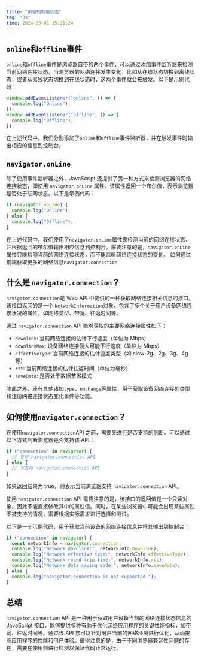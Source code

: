 ```yaml
---
title: "前端的网络状态"
tag: "Js"
time: 2024-09-01 15:21:24
---
```


## `online`和`offline`事件

`online`和`offline`事件是浏览器自带的两个事件，可以通过添加事件监听器来检测当前网络连接状态。当浏览器的网络连接发生变化，比如从在线状态切换到离线状态，或者从离线状态切换到在线状态时，这两个事件就会被触发。以下是示例代码：

```js
window.addEventListener("online", () => {
  console.log("Online");
});
window.addEventListener("offline", () => {
  console.log("Offline");
});
```

在上述代码中，我们分别添加了`online`和`offline`事件监听器，并在触发事件时输出相应的信息到控制台。

## `navigator.onLine`

除了使用事件监听器之外，JavaScript 还提供了另一种方式来检测浏览器的网络连接状态，即使用 `navigator.onLine` 属性。该属性返回一个布尔值，表示浏览器是否处于联网状态。以下是示例代码：

```js
if (navigator.onLine) {
  console.log("Online");
} else {
  console.log("Offline");
}
```

在上述代码中，我们使用了`navigator.onLine`属性来检测当前的网络连接状态，并根据返回的布尔值输出相应信息到控制台。需要注意的是，`navigator.onLine`属性只能检测当前的网络连接状态，而不能监听网络连接状态的变化。 如何通过前端获取更多的网络信息`navigator.connection`

## 什么是 `navigator.connection`？

`navigator.connection`是 Web API 中提供的一种获取网络连接相关信息的接口。该接口返回的是一个 `NetworkInformation`对象，包含了多个关于用户设备网络连接状况的属性，如网络类型、带宽、往返时间等。

通过 `navigator.connection` API 能够获取的主要网络连接属性如下：

- `downlink`: 当前网络连接的估计下行速度（单位为 Mbps）
- `downlinkMax`: 设备网络连接最大可能下行速度（单位为 Mbps）
- `effectiveType`: 当前网络连接的估计速度类型（如 slow-2g、2g、3g、4g 等）
- `rtt`: 当前网络连接的估计往返时间（单位为毫秒）
- `saveData`: 是否处于数据节省模式

除此之外，还有其他诸如`type`、`onchange`等属性，用于获取设备网络连接的类型和注册网络连接状态变化事件等功能。

## 如何使用`navigator.connection`？

在使用`navigator.connection`API 之前，需要先进行是否支持的判断。可以通过以下方式判断浏览器是否支持该 API：

```js
if ("connection" in navigator) {
  // 支持 navigator.connection API
} else {
  // 不支持 navigator.connection API
}
```

如果返回结果为 true，则表示当前浏览器支持 `navigator.connection` API。

使用 `navigator.connection` API 需要注意的是，该接口的返回值是一个只读对象，因此不能直接修改其中的属性值。同时，在某些浏览器中可能会出现某些属性不被支持的情况，需要根据实际需求进行选择和测试。

以下是一个示例代码，用于获取当前设备的网络连接信息并将其输出到控制台：

```js
if ("connection" in navigator) {
  const networkInfo = navigator.connection;
  console.log("Network downlink:", networkInfo.downlink);
  console.log("Network effective type:", networkInfo.effectiveType);
  console.log("Network round-trip time:", networkInfo.rtt);
  console.log("Network data saving mode:", networkInfo.saveData);
} else {
  console.log("navigator.connection is not supported.");
}
```

## 总结

`navigator.connection` API 是一种用于获取用户设备当前的网络连接状态信息的 JavaScript 接口，能够提供多种有助于优化网络应用程序的关键性能指标，如带宽、往返时间等。通过该 API 您可以针对用户当前的网络环境进行优化，从而提高应用程序的性能和用户体验。值得注意的是，由于不同浏览器兼容性问题的存在，需要在使用前进行检测以保证代码正常运行。
